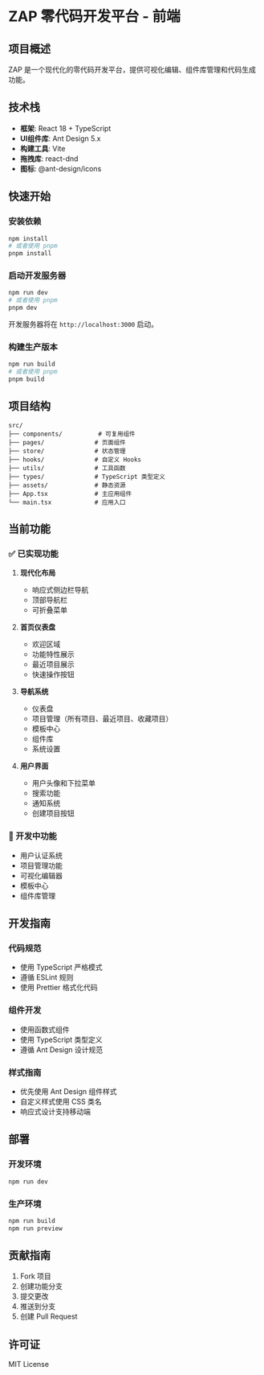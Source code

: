 # ZAP 零代码开发平台 - 前端

## 项目概述

ZAP 是一个现代化的零代码开发平台，提供可视化编辑、组件库管理和代码生成功能。

## 技术栈

- **框架**: React 18 + TypeScript
- **UI组件库**: Ant Design 5.x
- **构建工具**: Vite
- **拖拽库**: react-dnd
- **图标**: @ant-design/icons

## 快速开始

### 安装依赖

```bash
npm install
# 或者使用 pnpm
pnpm install
```

### 启动开发服务器

```bash
npm run dev
# 或者使用 pnpm
pnpm dev
```

开发服务器将在 `http://localhost:3000` 启动。

### 构建生产版本

```bash
npm run build
# 或者使用 pnpm
pnpm build
```

## 项目结构

```
src/
├── components/          # 可复用组件
├── pages/              # 页面组件
├── store/              # 状态管理
├── hooks/              # 自定义 Hooks
├── utils/              # 工具函数
├── types/              # TypeScript 类型定义
├── assets/             # 静态资源
├── App.tsx             # 主应用组件
└── main.tsx            # 应用入口
```

## 当前功能

### ✅ 已实现功能

1. **现代化布局**
   - 响应式侧边栏导航
   - 顶部导航栏
   - 可折叠菜单

2. **首页仪表盘**
   - 欢迎区域
   - 功能特性展示
   - 最近项目展示
   - 快速操作按钮

3. **导航系统**
   - 仪表盘
   - 项目管理（所有项目、最近项目、收藏项目）
   - 模板中心
   - 组件库
   - 系统设置

4. **用户界面**
   - 用户头像和下拉菜单
   - 搜索功能
   - 通知系统
   - 创建项目按钮

### 🚧 开发中功能

- 用户认证系统
- 项目管理功能
- 可视化编辑器
- 模板中心
- 组件库管理

## 开发指南

### 代码规范

- 使用 TypeScript 严格模式
- 遵循 ESLint 规则
- 使用 Prettier 格式化代码

### 组件开发

- 使用函数式组件
- 使用 TypeScript 类型定义
- 遵循 Ant Design 设计规范

### 样式指南

- 优先使用 Ant Design 组件样式
- 自定义样式使用 CSS 类名
- 响应式设计支持移动端

## 部署

### 开发环境

```bash
npm run dev
```

### 生产环境

```bash
npm run build
npm run preview
```

## 贡献指南

1. Fork 项目
2. 创建功能分支
3. 提交更改
4. 推送到分支
5. 创建 Pull Request

## 许可证

MIT License
